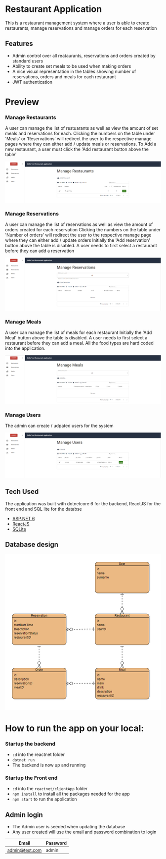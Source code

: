 
# Restaurant Application


This is a restaurant management system where a user is able to create restaurants, manage reservations and manage orders for each reservation

## Features

- Admin control over all reataurants, reservations and orders created by standard users
- Ability to create set meals to be used when making orders
- A nice visual representation in the tables showing number of reservations, orders and meals for each restaurant 
- JWT authentication

# Preview
### Manage Restaurants
A user can manage the list of restuarants as well as view the amount of set meals and reservations for each. 
Clicking the numbers on the table under 'Meals' or 'Reservations' will redirect the user to the respective manage pages where they can either add / update meals or reservations.
To Add a new restaurant, a user must click the 'Add restaurant button above the table'

<img src="docImages/managerest.png" />

### Manage Reservations
A user can manage the list of reservations as well as view the amount of orders created for each reservation
Clicking the numbers on the table under 'Number of orders' will redirect the user to the respective manage page where they can either add / update orders
Initially the 'Add reservation' button above the table is disabled. A user needs to first select a restaurant before they can add a reservation

<img src="docImages/manageres.png" />

### Manage Meals
A user can manage the list of meals for each restaurant
Initially the 'Add Meal' button above the table is disabled. A user needs to first select a restaurant before they can add a meal.
All the food types are hard coded into the application.

<img src="docImages/managem.png" />

### Manage Users
The admin can create / udpated users for the system

<img src="docImages/manageu.png" />

## Tech Used

The application was built with dotnetcore 6 for the backend, ReactJS for the front end and SQL lite for the databse

- [ASP.NET 6](https://docs.microsoft.com/en-us/aspnet/core/introduction-to-aspnet-core?view=aspnetcore-6.0)
- [ReactJS](https://reactjs.org/)
- [SQLite](https://www.sqlite.org/index.html)

## Database design

<img src="docImages/DataModel.png" />


# How to run the app on your local:

### Startup the backend
- `cd` into the reactnet folder
- `dotnet run`
- The backend is now up and running

### Startup the Front end
- `cd` into the `reactnet/clientApp` folder
- `npm install` to install all the packages needed for the app 
- `npm start` to run the application

## Admin login
- The Admin user is seeded when updating the database
- Any user created will use the email and password combination to login

| Email | Password |
| ------ | ------ |
| admin@test.com | admin |



